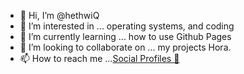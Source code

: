 - 👋 Hi, I’m @hethwiQ
- 👀 I’m interested in ... operating systems, and coding
- 🌱 I’m currently learning ... how to use Github Pages
- 💞️ I’m looking to collaborate on ... my projects Hora.
- 📫 How to reach me ...[Social Profiles 🔗](https://snipfeed.co/hethwik)
